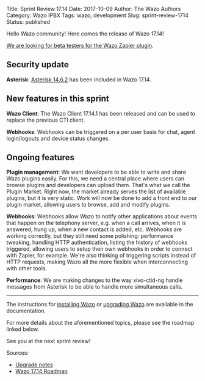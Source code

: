 Title: Sprint Review 17.14
Date: 2017-10-09
Author: The Wazo Authors
Category: Wazo IPBX
Tags: wazo, development
Slug: sprint-review-1714
Status: published

Hello Wazo community! Here comes the release of Wazo 17.14!

[We are looking for beta testers for the Wazo Zapier plugin](https://projects.wazo.community/boards/1/topics/11514).


## Security update

**Asterisk**: [Asterisk 14.6.2](http://downloads.asterisk.org/pub/telephony/asterisk/releases/ChangeLog-14.6.2) has been included in Wazo 17.14.


## New features in this sprint

**Wazo Client**: The Wazo Client 17.14.1 has been released and can be used to replace the previous CTI client.

**Webhooks**: Webhooks can be triggered on a per user basis for chat, agent login/logouts and device status changes.


## Ongoing features

**Plugin management**: We want developers to be able to write and share Wazo plugins easily. For this, we need a central place where users can browse plugins and developers can upload them. That's what we call the Plugin Market. Right now, the market already serves the list of available plugins, but it is very static. Work will now be done to add a front end to our plugin market, allowing users to browse, add and modify plugins.

**Webhooks**: Webhooks allow Wazo to notify other applications about events that happen on the telephony server, e.g. when a call arrives, when it is answered, hung up, when a new contact is added, etc. Webhooks are working correctly, but they still need some polishing: performance tweaking, handling HTTP authentication, listing the history of webhooks triggered, allowing users to setup their own webhooks in order to connect with Zapier, for example. We're also thinking of triggering scripts instead of HTTP requests, making Wazo all the more flexible when interconnecting with other tools.

**Performance**: We are making changes to the way xivo-ctid-ng handle messages from Asterisk to be able to handle more simultaneous calls.


---

The instructions for [installing Wazo](http://documentation.wazo.community/en/stable/installation/installsystem.html) or [upgrading Wazo](http://documentation.wazo.community/en/stable/upgrade/upgrade.html) are available in the documentation.

For more details about the aforementioned topics, please see the roadmap linked below.

See you at the next sprint review!

Sources:

* [Upgrade notes](http://documentation.wazo.community/en/wazo-17.14/upgrade/upgrade.html#upgrade-notes)
* [Wazo 17.14 Roadmap](https://projects.wazo.community/versions/266)
